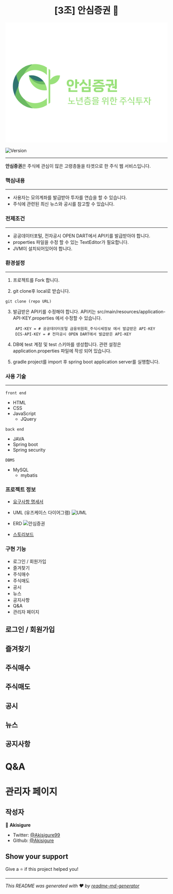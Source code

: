 <h1 align="center">[3조] 안심증권 👋</h1>
<p align="center"><img alt="logo" src="https://github.com/Akisigure/seniorInvest/blob/main/src/main/webapp/img/logo.png" /></p>
<p>
  <img alt="Version" src="https://img.shields.io/badge/version-1.0-blue.svg?cacheSeconds=2592000" />
  <a href="https://twitter.com/Akisigure99" target="_blank">
  </a>
</p>

<hr>

<b>안심증권</b>은 주식에 관심이 많은 고령층들을 타겟으로 한 주식 웹 서비스입니다.

### 핵심내용
<hr>

* 사용자는 모의계좌를 발급받아 투자를 연습을 할 수 있습니다.
* 주식에 관련된 최신 뉴스와 공시를 참고할 수 있습니다.

### 전제조건
<hr>

* 공공데이터포털, 전자공시 OPEN DART에서 API키를 발급받아야 합니다.
* properties 파일을 수정 할 수 있는 TextEditor가 필요합니다.
* JVM이 설치되어있어야 합니다.

### 환경설정
<hr>

1. 프로젝트를 Fork 합니다.

2. git clone후 local로 받습니다.
  ```git
  git clone (repo URL)
  ```
3. 발급받은 API키를 수정해야 합니다.
   API키는 src/main/resources/application-API-KEY.properties 에서 수정할 수 있습니다.

   ```application-API-KEY.properties
    API-KEY = # 공공데이터포털 금융위원회_주식시세정보 에서 발급받은 API-KEY
    DIS-API-KEY = # 전자공시 OPEN DART에서 발급받은 API-KEY
   ```

4. DB에 test 계정 및 test 스키마를 생성합니다. 관련 설정은 application.properties 파일에 작성 되어 있습니다.

5. gradle project를 import 후 spring boot application server를 실행합니다.

### 사용 기술
<hr>

```front end```
* HTML
* CSS
* JavaScript
  * JQuery

```back end```
* JAVA
* Spring boot
* Spring security

```DBMS```
* MySQL
  * mybatis


### 프로젝트 정보

 *  [요구사항 명세서](https://github.com/Akisigure/seniorInvest/issues/58#issue-1747037645)

 * UML (유즈케이스 다이어그램)
![UML](https://github.com/Akisigure/seniorInvest/assets/122990146/f725eed1-23f8-4a72-aaf5-4230d205cd04)

 * ERD
 ![안심증권](https://github.com/Akisigure/seniorInvest/assets/122990146/a9523c47-72ad-4b96-9bb9-8694afed81ee)

 * [스토리보드](https://github.com/Akisigure/seniorInvest/files/11684842/_3.pdf) 
 




### 구현 기능

 * 로그인 / 회원가입
 * 즐겨찾기
 * 주식매수
 * 주식매도
 * 공시
 * 뉴스
 * 공지사항
 * Q&A
 * 관리자 페이지

로그인 / 회원가입
------

즐겨찾기
------

주식매수
------

주식매도
------

공시
------

뉴스
------

공지사항
------


Q&A
=====

관리자 페이지
=====

## 작성자

👤 **Akisigure**

* Twitter: [@Akisigure99](https://twitter.com/Akisigure99)
* Github: [@Akisigure](https://github.com/Akisigure)

## Show your support

Give a ⭐️ if this project helped you!

***
_This README was generated with ❤️ by [readme-md-generator](https://github.com/kefranabg/readme-md-generator)_
